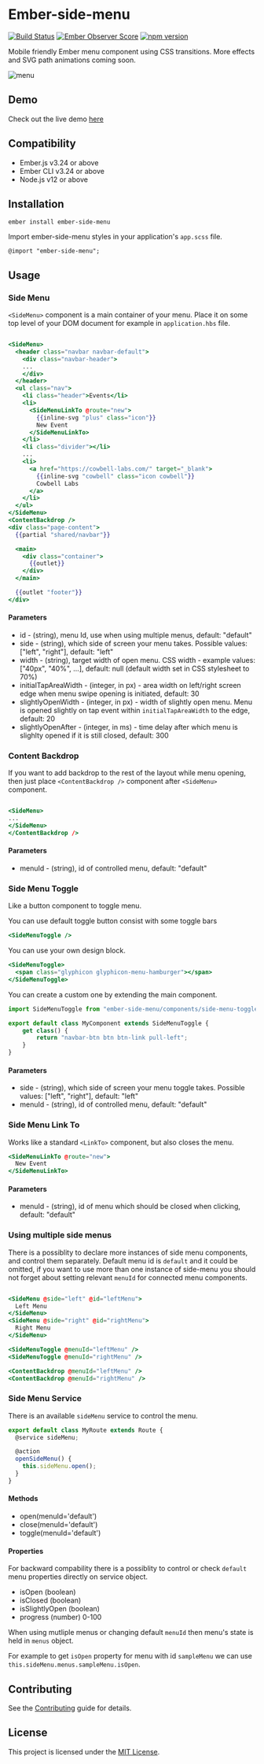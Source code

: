 # Ember-side-menu

[![Build Status](https://travis-ci.org/tsubik/ember-side-menu.svg?branch=master)](https://travis-ci.org/tsubik/ember-side-menu)
[![Ember Observer Score](https://emberobserver.com/badges/ember-side-menu.svg)](https://emberobserver.com/addons/ember-side-menu)
[![npm version](https://badge.fury.io/js/ember-side-menu.svg)](https://badge.fury.io/js/ember-side-menu)

Mobile friendly Ember menu component using CSS transitions. More effects and SVG path animations coming soon.

![menu](https://cloud.githubusercontent.com/assets/1286444/16232587/722922f2-37cb-11e6-89bc-e529a916b80f.gif)

## Demo

Check out the live demo [here](https://tsubik.com/ember-side-menu)

## Compatibility

* Ember.js v3.24 or above
* Ember CLI v3.24 or above
* Node.js v12 or above


## Installation

`ember install ember-side-menu`

Import ember-side-menu styles in your application's `app.scss` file.

`@import "ember-side-menu";`

## Usage

### Side Menu

`<SideMenu>` component is a main container of your menu. Place it on some top level of your DOM
document for example in `application.hbs` file.

``` handlebars

<SideMenu>
  <header class="navbar navbar-default">
    <div class="navbar-header">
    ...
    </div>
  </header>
  <ul class="nav">
    <li class="header">Events</li>
    <li>
      <SideMenuLinkTo @route="new">
        {{inline-svg "plus" class="icon"}}
        New Event
      </SideMenuLinkTo>
    </li>
    <li class="divider"></li>
    ...
    <li>
      <a href="https://cowbell-labs.com/" target="_blank">
        {{inline-svg "cowbell" class="icon cowbell"}}
        Cowbell Labs
      </a>
    </li>
  </ul>
</SideMenu>
<ContentBackdrop />
<div class="page-content">
  {{partial "shared/navbar"}}

  <main>
    <div class="container">
      {{outlet}}
    </div>
  </main>

  {{outlet "footer"}}
</div>

```

#### Parameters

* id - (string), menu Id, use when using multiple menus, default: "default"
* side - (string), which side of screen your menu takes. Possible values: ["left", "right"], default: "left"
* width - (string), target width of open menu. CSS width - example values: ["40px", "40%", ...], default: null (default width set in
CSS stylesheet to 70%)
* initialTapAreaWidth - (integer, in px) - area width on left/right screen edge when menu swipe opening
is initiated, default: 30
* slightlyOpenWidth - (integer, in px) - width of slightly open menu. Menu is opened slightly on tap event
within `initialTapAreaWidth` to the edge, default: 20
* slightlyOpenAfter - (integer, in ms) - time delay after which menu is slighlty opened if it is still closed,
default: 300

### Content Backdrop

If you want to add backdrop to the rest of the layout while menu opening, then just place `<ContentBackdrop />`
component after `<SideMenu>` component.

``` handlebars

<SideMenu>
...
</SideMenu>
</ContentBackdrop />

```

#### Parameters

* menuId - (string), id of controlled menu, default: "default"

### Side Menu Toggle

Like a button component to toggle menu.

You can use default toggle button consist with some toggle bars

``` handlebars
<SideMenuToggle />
```

You can use your own design block.

``` handlebars
<SideMenuToggle>
  <span class="glyphicon glyphicon-menu-hamburger"></span>
</SideMenuToggle>
```

You can create a custom one by extending the main component.

``` javascript
import SideMenuToggle from "ember-side-menu/components/side-menu-toggle";

export default class MyComponent extends SideMenuToggle {
    get class() {
        return "navbar-btn btn btn-link pull-left";
    }
}
```

#### Parameters

* side - (string), which side of screen your menu toggle takes. Possible values: ["left", "right"], default: "left"
* menuId - (string), id of controlled menu, default: "default"

### Side Menu Link To

Works like a standard `<LinkTo>` component, but also closes the menu.

``` handlebars
<SideMenuLinkTo @route="new">
  New Event
</SideMenuLinkTo>

```

#### Parameters

* menuId - (string), id of menu which should be closed when clicking, default: "default"

### Using multiple side menus

There is a possiblity to declare more instances of side menu components, and control them separately.
Default menu id is `default` and it could be omitted, if you want to use more than one instance of side-menu
you should not forget about setting relevant `menuId` for connected menu components.

``` handlebars

<SideMenu @side="left" @id="leftMenu">
  Left Menu
</SideMenu>
<SideMenu @side="right" @id="rightMenu">
  Right Menu
</SideMenu>

<SideMenuToggle @menuId="leftMenu" />
<SideMenuToggle @menuId="rightMenu" />

<ContentBackdrop @menuId="leftMenu" />
<ContentBackdrop @menuId="rightMenu" />

```

### Side Menu Service

There is an available `sideMenu` service to control the menu.

``` javascript
export default class MyRoute extends Route {
  @service sideMenu;

  @action
  openSideMenu() {
    this.sideMenu.open();
  }
}
```

#### Methods

* open(menuId='default')
* close(menuId='default')
* toggle(menuId='default')

#### Properties

For backward compability there is a possiblity to control or check `default` menu properties directly on service object.

* isOpen (boolean)
* isClosed (boolean)
* isSlightlyOpen (boolean)
* progress (number) 0-100

When using mutliple menus or changing default `menuId` then menu's state is held in `menus` object.

For example to get `isOpen` property for menu with id `sampleMenu` we can use `this.sideMenu.menus.sampleMenu.isOpen`.

## Contributing

See the [Contributing](CONTRIBUTING.md) guide for details.


## License

This project is licensed under the [MIT License](LICENSE.md).
